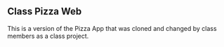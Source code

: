 ## Class Pizza Web

This is a version of the Pizza App that was cloned and changed by class members as a class project.  
